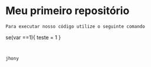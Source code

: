  # Meu primeiro repositório 
 ```
 Para executar nosso código utilize o seguinte comando
 ```
 se(var ==1){
 teste = 1
 }
 ```
 

jhony
